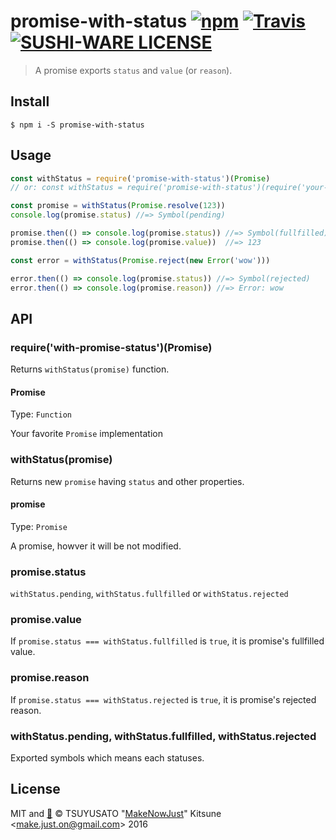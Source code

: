 # promise-with-status [![npm](https://img.shields.io/npm/v/promise-with-status.svg?style=flat-square)](https://www.npmjs.com/package/promise-with-status) [![Travis](https://img.shields.io/travis/MakeNowJust/promise-with-status.svg?style=flat-square)](https://travis-ci.org/MakeNowJust/promise-with-status) [![SUSHI-WARE LICENSE](https://img.shields.io/badge/license-SUSHI--WARE%F0%9F%8D%A3-blue.svg?style=flat-square)](https://github.com/MakeNowJust/sushi-ware)

> A promise exports `status` and `value` (or `reason`).

## Install

```console
$ npm i -S promise-with-status
```

## Usage

```javascript
const withStatus = require('promise-with-status')(Promise)
// or: const withStatus = require('promise-with-status')(require('your-favorite-promise-lib'))

const promise = withStatus(Promise.resolve(123))
console.log(promise.status) //=> Symbol(pending)

promise.then(() => console.log(promise.status)) //=> Symbol(fullfilled)
promise.then(() => console.log(promise.value))  //=> 123

const error = withStatus(Promise.reject(new Error('wow')))

error.then(() => console.log(promise.status)) //=> Symbol(rejected)
error.then(() => console.log(promise.reason)) //=> Error: wow
```

## API

### require('with-promise-status')(Promise)

Returns `withStatus(promise)` function.

#### Promise

Type: `Function`

Your favorite `Promise` implementation

### withStatus(promise)

Returns new `promise` having `status` and other properties.

#### promise

Type: `Promise`

A promise, howver it will be not modified.

### promise.status

`withStatus.pending`, `withStatus.fullfilled` or `withStatus.rejected`

### promise.value

If `promise.status === withStatus.fullfilled` is `true`, it is promise's fullfilled value.

### promise.reason

If `promise.status === withStatus.rejected` is `true`, it is promise's rejected reason.

### withStatus.pending, withStatus.fullfilled, withStatus.rejected

Exported symbols which means each statuses.

## License

MIT and [:sushi:](https://github.com/MakeNowJust/sushi-ware)
© TSUYUSATO "[MakeNowJust](https://quine.codes)" Kitsune <<make.just.on@gmail.com>> 2016
